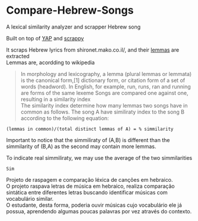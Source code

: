# Compare-Hebrew-Songs
A lexical similarity analyzer and scrapper Hebrew song

Built on top of [YAP](https://github.com/onlplab/yap) and [scrappy](https://github.com/scrapy/scrapy)
<br>


It scraps Hebrew lyrics from shironet.mako.co.il/, and their [lemmas](https://en.wikipedia.org/wiki/Lemma_(morphology)) are extracted <br>
Lemmas are, acordding to wikipedia
>In morphology and lexicography, a lemma (plural lemmas or lemmata) is the canonical form,[1] dictionary form, or citation form of a set of words (headword). In English, for example, run, runs, ran and running are forms of the same lexeme
Songs are compared one against one, resulting in a similarity index <br>
The similarity index determine how many lemmas two songs have in common as follows.
The song A have similiraty index to the song B according to the following equation:
```
(lemmas in common)/(total distinct lemmas of A) = % simmilarity
```
Important to notice that the simmiliraty of (A,B) is different than the simmilarity of (B,A) as the second may contain more lemmas. <br>

To indicate real simmiliraty, we may use the average of the two simmilarities
```
Sim
```


Projeto de raspagem e comparação léxica de canções em hebraico.<br>
O projeto raspava letras de música em hebraico, realiza comparação sintática entre diferentes letras buscando identificar músicas com vocabulário similar.<br>
O estudante, desta forma, poderia ouvir músicas cujo vocabulário ele já possua, aprendendo algumas poucas palavras por vez através do contexto.<br>


